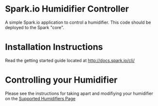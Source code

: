 # Spark.io Humidifier Controller
A simple Spark.io application to control a humidifier. This code should be deployed to the Spark "core".

# Installation Instructions

Read the getting started guide located at http://docs.spark.io/cli/

# Controlling your Humidifier

Please see the instructions for taking apart and modifiying your humidifier on the [Supported Humidifiers Page](https://github.com/wl-net/spark-io-humidifer-control/wiki/Supported-Units)